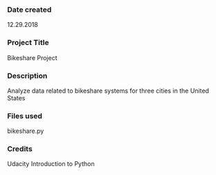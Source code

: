 ### Date created
12.29.2018

### Project Title
Bikeshare Project

### Description
Analyze data related to bikeshare systems for three cities in the United States 

### Files used
bikeshare.py

### Credits
Udacity Introduction to Python 